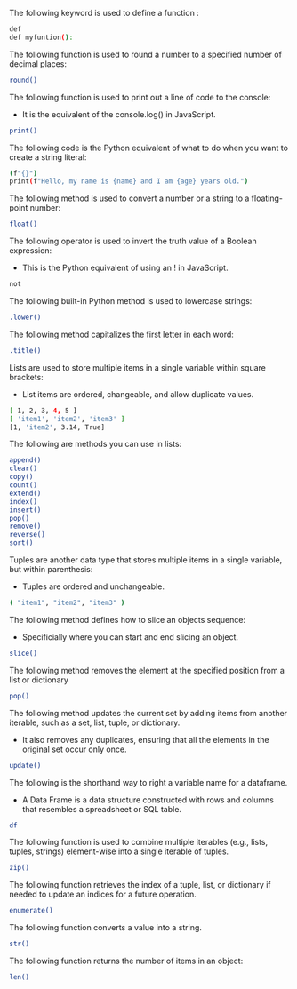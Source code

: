 The following <span class="emphasis">keyword</span> is used to <span class="emphasis">define</span> a <span class="emphasis">function </span>:

```bash
def
def myfuntion():
```

The following <span class="emphasis">function</span> is used to <span class="emphasis">round</span> a <span class="emphasis">number</span> to a <span class="emphasis">specified</span> number of <span class="secondEmphasis">decimal places</span>:

```bash
round()
```

The following <span class="emphasis">function</span> is used to <span class="emphasis">print</span> out a line of code to the <span class="emphasis">console</span>:

- It is the <span class="emphasis">equivalent</span> of the <span class="emphasis">console.log()</span> in <span class="emphasis">JavaScript</span>.

```bash
print()
```

The following code is the Python <span class="emphasis">equivalent</span> of what to do when you want to <span class="emphasis">create</span> a <span class="secondEmphasis">string literal</span>:

```bash
(f"{}")
print(f"Hello, my name is {name} and I am {age} years old.")

```

The following <span class="emphasis">method</span> is used to <span class="emphasis">convert</span> a <span class="emphasis">number</span> or a <span class="emphasis">string</span> to a <span class="emphasis">floating-point</span> <span class="secondEmphasis">number</span>:

```bash
float()
```

The following <span class="emphasis">operator</span> is used to <span class="emphasis">invert</span> the <span class="emphasis">truth</span> <span class="emphasis">value</span> of a <span class="emphasis">Boolean</span> <span class="secondEmphasis">expression</span>:

- This is the Python <span class="emphasis">equivalent</span> of using an <span class="secondEmphasis">!</span> in <span class="emphasis">JavaScript</span>.

```bash
not
```

The following <span class="emphasis">built-in</span> Python <span class="emphasis">method</span> is used to <span class="emphasis">lowercase</span> <span class="secondEmphasis">strings</span>:

```bash
.lower()
```

The following <span class="emphasis">method</span> <span class="secondEmphasis">capitalizes</span> the <span class="emphasis">first letter</span> in each <span class="emphasis">word</span>:

```bash
.title()
```

<span class="emphasis">Lists</span> are used to store multiple <span class="emphasis">items</span> in a single <span class="emphasis">variable</span> within <span class="emphasis">square brackets</span>:

- <span class="emphasis">List</span> items are <span class="emphasis">ordered</span>, <span class="emphasis">changeable</span>, and allow <span class="emphasis">duplicate values</span>.

```bash
[ 1, 2, 3, 4, 5 ]
[ 'item1', 'item2', 'item3' ]
[1, 'item2', 3.14, True]
```

The following are <span class="emphasis">methods</span> you can use in <span class="emphasis">lists</span>:

```bash
append()
clear()
copy()
count()
extend()
index()
insert()
pop()
remove()
reverse()
sort()
```

<span class="emphasis">Tuples</span> are another <span class="emphasis">data type</span> that <span class="emphasis">stores</span> multiple <span class="emphasis">items</span> in a single <span class="emphasis">variable</span>, but within <span class="emphasis">parenthesis</span>:

- <span class="emphasis">Tuples</span> are <span class="emphasis">ordered</span> and <span class="emphasis">unchangeable</span>.

```bash
( "item1", "item2", "item3" )
```


The following method defines how to slice an objects sequence:

- Specificially where you can start and end slicing an object.

```bash
slice()
```

The following method removes the element at the specified position from a list or dictionary

```bash
pop()
```

The following method updates the current set by adding items from another iterable, such as a set, list, tuple, or dictionary.

- It also removes any duplicates, ensuring that all the elements in the original set occur only once.

```bash
update()
```

The following is the shorthand way to right a variable name for a dataframe. 

- A Data Frame is a data structure constructed with rows and columns that resembles a spreadsheet or SQL table.

```bash
df
```

The following function is used to combine multiple iterables (e.g., lists, tuples, strings) element-wise into a single iterable of tuples.

```bash
zip()
```

The following function retrieves the index of a tuple, list, or dictionary if needed to update an indices for a future operation.

```bash
enumerate()
```

The following function converts a value into a string.

```bash
str()
```

The following function returns the number of items in an object:

```bash
len()
```


